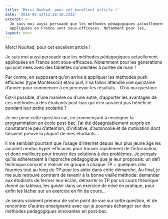 ```yaml
---
title: 'Merci Nouhad, pour cet excellent article !'
date: '2016-05-12T13:18:10.233Z'
excerpt: >-
  Je suis moi aussi persuadé que les méthodes pédagogiques actuellement
  appliquées en France sont sous-efficaces. Notamment pour les…
layout: post
---
```

Merci Nouhad, pour cet excellent article !

Je suis moi aussi persuadé que les méthodes pédagogiques actuellement appliquées en France sont sous-efficaces. Notamment pour les générations qui sont nées avec des tablettes connectées à portée de main !

Par contre, en supposant qu’on arrive à appliquer les méthodes push efficaces (type Montessori) et/ou pull, il va falloir attendre une quinzaine d’année pour commencer à en percevoir les résultats… D’où ma question:

Est-il possible, d’une manière ou d’une autre, d’apporter les avantages de ces méthodes à des étudiants post-bac qui n’en auraient pas bénéficié pendant leur petite scolarité ?

Je me pose cette question car, en commençant à enseigner la programmation en école post-bac, j’ai été désagréablement surpris en constatant le peu d’attention, d’initiative, d’autonomie et de motivation dont faisaient preuve la plupart de mes étudiants…

Il me semblait pourtant que l’usage d’internet depuis leur plus jeune âge les auraient rendus hyper-efficaces pour trouver rapidement de l’information, et donc meilleurs pour trouver des solutions à des problèmes. Je pensais qu’ils adhéreraient à l’approche pédagogique que je leur proposais: un défi technique concret à réaliser en groupe à chaque TP + quelques clés fournies tout au long du TP pour les aider dans cette démarche. Au final, je me suis retrouvé contraint de revenir à la bonne vieille méthode: demander aux étudiants de fermer leur écran, démarrer le TP par un cours théorique donné au tableau, les guider dans un exercice de mise en pratique, pour enfin les lâcher sur un exercice en fin de cours…

Je serais vraiment preneur de votre point de vue sur cette question, et de rencontrer d’autres enseignants avec qui je pourrais échanger sur des méthodes pédagogiques innovantes en post-bac.
